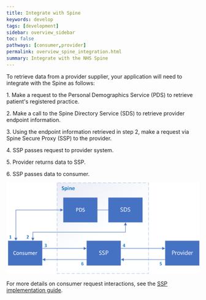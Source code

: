 ```yaml
---
title: Integrate with Spine
keywords: develop
tags: [development]
sidebar: overview_sidebar
toc: false
pathways: [consumer,provider]
permalink: overview_spine_integration.html
summary: Integrate with the NHS Spine
---
```


To retrieve data from a provider supplier, your application will need to integrate with the Spine as follows:

<p>1. Make a request to the Personal Demographics Service (PDS) to retrieve patient's registered practice.</p>
<p>2. Make a call to the Spine Directory Service (SDS) to retrieve provider endpoint information.</p>
<p>3. Using the endpoint information retrieved in step 2, make a request via Spine Secure Proxy (SSP) to the provider.</p>
<p>4. SSP passes request to provider system.</p>
<p>5. Provider returns data to SSP.</p>
<p>6. SSP passes data to consumer.</p>

![Img](images/integration/gp_connect_apis.png)

For more details on consumer request interactions, see the [SSP implementation guide](https://developer.nhs.uk/apis/spine-core-1-0/ssp_implementation_guide.html).

